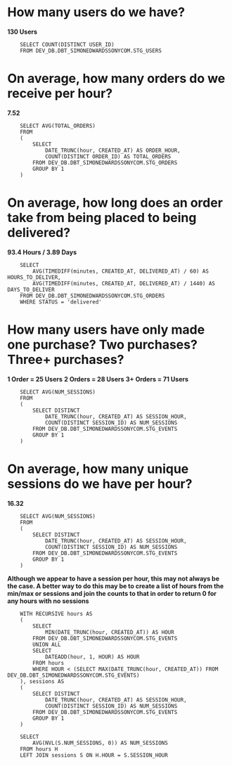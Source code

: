 #  How many users do we have?
**130 Users**
        
        SELECT COUNT(DISTINCT USER_ID)
        FROM DEV_DB.DBT_SIMONEDWARDSSONYCOM.STG_USERS

# On average, how many orders do we receive per hour?
**7.52**

        SELECT AVG(TOTAL_ORDERS)
        FROM
        (
            SELECT 
                DATE_TRUNC(hour, CREATED_AT) AS ORDER_HOUR,
                COUNT(DISTINCT ORDER_ID) AS TOTAL_ORDERS
            FROM DEV_DB.DBT_SIMONEDWARDSSONYCOM.STG_ORDERS
            GROUP BY 1
        )

# On average, how long does an order take from being placed to being delivered?
**93.4 Hours / 3.89 Days**

        SELECT
            AVG(TIMEDIFF(minutes, CREATED_AT, DELIVERED_AT) / 60) AS HOURS_TO_DELIVER,
            AVG(TIMEDIFF(minutes, CREATED_AT, DELIVERED_AT) / 1440) AS DAYS_TO_DELIVER
        FROM DEV_DB.DBT_SIMONEDWARDSSONYCOM.STG_ORDERS
        WHERE STATUS = 'delivered'

# How many users have only made one purchase? Two purchases? Three+ purchases?
**1 Order = 25 Users**
**2 Orders = 28 Users**
**3+ Orders = 71 Users**

        SELECT AVG(NUM_SESSIONS)
        FROM
        (
            SELECT DISTINCT
                DATE_TRUNC(hour, CREATED_AT) AS SESSION_HOUR,
                COUNT(DISTINCT SESSION_ID) AS NUM_SESSIONS
            FROM DEV_DB.DBT_SIMONEDWARDSSONYCOM.STG_EVENTS
            GROUP BY 1
        )

# On average, how many unique sessions do we have per hour?
**16.32**
        
        SELECT AVG(NUM_SESSIONS)
        FROM
        (
            SELECT DISTINCT
                DATE_TRUNC(hour, CREATED_AT) AS SESSION_HOUR,
                COUNT(DISTINCT SESSION_ID) AS NUM_SESSIONS
            FROM DEV_DB.DBT_SIMONEDWARDSSONYCOM.STG_EVENTS
            GROUP BY 1
        )

**Although we appear to have a session per hour, this may not always be the case. A better way to do this may be to create a list of hours from the min/max or sessions and join the counts to that in order to return 0 for any hours with no sessions**

        WITH RECURSIVE hours AS
        (
            SELECT
                MIN(DATE_TRUNC(hour, CREATED_AT)) AS HOUR
            FROM DEV_DB.DBT_SIMONEDWARDSSONYCOM.STG_EVENTS
            UNION ALL
            SELECT
                DATEADD(hour, 1, HOUR) AS HOUR
            FROM hours
            WHERE HOUR < (SELECT MAX(DATE_TRUNC(hour, CREATED_AT)) FROM DEV_DB.DBT_SIMONEDWARDSSONYCOM.STG_EVENTS)
        ), sessions AS
        (
            SELECT DISTINCT
                DATE_TRUNC(hour, CREATED_AT) AS SESSION_HOUR,
                COUNT(DISTINCT SESSION_ID) AS NUM_SESSIONS
            FROM DEV_DB.DBT_SIMONEDWARDSSONYCOM.STG_EVENTS
            GROUP BY 1
        )

        SELECT 
            AVG(NVL(S.NUM_SESSIONS, 0)) AS NUM_SESSIONS
        FROM hours H
        LEFT JOIN sessions S ON H.HOUR = S.SESSION_HOUR

